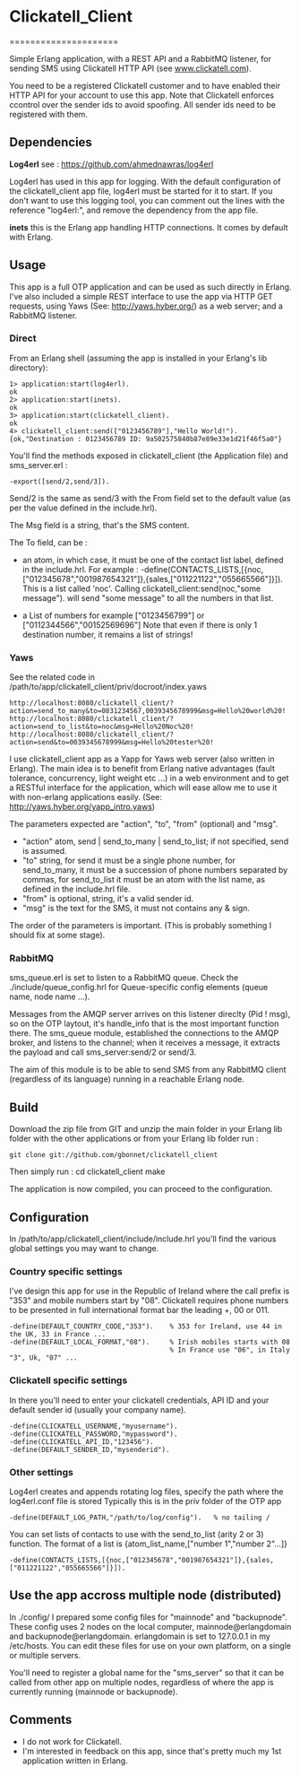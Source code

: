 # Clickatell_Client #
=====================

Simple Erlang application, with a REST API and a RabbitMQ listener, for sending SMS using Clickatell HTTP API (see www.clickatell.com).

You need to be a registered Clickatell customer and to have enabled their HTTP API for your account to use this app. Note that Clickatell enforces ccontrol over the sender ids to avoid spoofing. All sender ids need to be registered with them.


## Dependencies ##

**Log4erl** see : https://github.com/ahmednawras/log4erl

Log4erl has used in this app for logging. With the default configuration of the clickatell_client app file, log4erl must be started for it to start. If you don't want to use this logging tool, you can comment out the lines with the reference "log4erl:", and remove the dependency from the app file.

**inets** this is the Erlang app handling HTTP connections. It comes by default with Erlang.


## Usage ##

This app is a full OTP application and can be used as such directly in Erlang. I've also included a simple REST interface to use the app via HTTP GET requests, using Yaws (See: http://yaws.hyber.org/) as a web server; and a RabbitMQ listener.

### Direct ###

From an Erlang shell (assuming the app is installed in your Erlang's lib directory):

    1> application:start(log4erl).
    ok
    2> application:start(inets).
    ok
    3> application:start(clickatell_client).
    ok
    4> clickatell_client:send(["0123456789"],"Hello World!").
    {ok,"Destination : 0123456789 ID: 9a502575840b87e89e33e1d21f46f5a0"}


You'll find the methods exposed in clickatell_client (the Application file) and sms_server.erl :

    -export([send/2,send/3]).

Send/2 is the same as send/3 with the From field set to the default value (as per the value defined in the include.hrl).

The Msg field is a string, that's the SMS content.

The To field, can be :

 - an atom, in which case, it must be one of the contact list label, defined in the include.hrl. For example :
    -define(CONTACTS_LISTS,[{noc,["012345678","001987654321"]},{sales,["011221122","055665566"]}]).
This is a list called 'noc'. Calling clickatell_client:send(noc,"some message"). will send "some message" to all the numbers in that list.

 - a List of numbers for example ["0123456799"] or ["0112344566","00152569696"]
Note that even if there is only 1 destination number, it remains a list of strings!


### Yaws ###

See the related code in /path/to/app/clickatell_client/priv/docroot/index.yaws

    http://localhost:8080/clickatell_client/?action=send_to_many&to=0831234567,0039345678999&msg=Hello%20world%20!
    http://localhost:8080/clickatell_client/?action=send_to_list&to=noc&msg=Hello%20Noc%20!
    http://localhost:8080/clickatell_client/?action=send&to=0039345678999&msg=Hello%20tester%20!

I use clickatell_client app as a Yapp for Yaws web server (also written in Erlang). The main idea is to benefit from Erlang native advantages (fault tolerance, concurrency, light weight etc ...) in a web environment and to get a RESTful interface for the application, which will ease allow me to use it with non-erlang applications easily. (See: http://yaws.hyber.org/yapp_intro.yaws)


The parameters expected are "action", "to", "from" (optional) and "msg".
- "action" atom, send | send_to_many | send_to_list; if not specified, send is assumed.
- "to" string, for send it must be a single phone number, for send_to_many, it must be a succession of phone numbers separated by commas, for send_to_list it must be an atom with the list name, as defined in the include.hrl file.
- "from" is optional, string, it's a valid sender id.
- "msg" is the text for the SMS, it must not contains any & sign.

The order of the parameters is important. (This is probably something I should fix at some stage).


### RabbitMQ ###

sms_queue.erl is set to listen to a RabbitMQ queue. Check the ./include/queue_config.hrl for Queue-specific config elements (queue name, node name ...).

Messages from the AMQP server arrives on this listener direclty (Pid ! msg), so on the OTP laytout, it's handle_info that is the most important function there. The sms_queue module, established the connections to the AMQP broker, and listens to the channel; when it receives a message, it extracts the payload and call sms_server:send/2 or send/3.

The aim of this module is to be able to send SMS from any RabbitMQ client (regardless of its language) running in a reachable Erlang node.


## Build ##

Download the zip file from GIT and unzip the main folder in your Erlang lib folder with the other applications or from your Erlang lib folder run :

    git clone git://github.com/gbonnet/clickatell_client

Then simply run :
    cd clickatell_client
    make

The application is now compiled, you can proceed to the configuration.


## Configuration ##

In /path/to/app/clickatell_client/include/include.hrl you'll find the various global settings you may want to change.

### Country specific settings ###

I've design this app for use in the Republic of Ireland where the call prefix is "353" and mobile numbers start by "08". Clickatell requires phone numbers to be presented in full international format bar the leading +, 00 or 011.

    -define(DEFAULT_COUNTRY_CODE,"353").    % 353 for Ireland, use 44 in the UK, 33 in France ...
    -define(DEFAULT_LOCAL_FORMAT,"08").     % Irish mobiles starts with 08
                                            % In France use "06", in Italy "3", Uk, "07" ...

### Clickatell specific settings ###

In there you'll need to enter your clickatell credentials, API ID and your default sender id (usually your company name).

    -define(CLICKATELL_USERNAME,"myusername").
    -define(CLICKATELL_PASSWORD,"mypassword").
    -define(CLICKATELL_API_ID,"123456").
    -define(DEFAULT_SENDER_ID,"mysenderid").


### Other settings ###

Log4erl creates and appends rotating log files, specify the path where the log4erl.conf file is stored
Typically this is in the priv folder of the OTP app

    -define(DEFAULT_LOG_PATH,"/path/to/log/config").   % no tailing /

You can set lists of contacts to use with the send_to_list (arity 2 or 3) function.
The format of a list is {atom_list_name,["number 1","number 2"...]}
    
    -define(CONTACTS_LISTS,[{noc,["012345678","001987654321"]},{sales,["011221122","055665566"]}]).


## Use the app accross multiple node (distributed) ##

In ./config/ I prepared some config files for "mainnode" and "backupnode". These config uses 2 nodes on the local computer, mainnode@erlangdomain and backupnode@erlangdomain. erlangdomain is set to 127.0.0.1 in my /etc/hosts. You can edit these files for use on your own platform, on a single or multiple servers.

You'll need to register a global name for the "sms_server" so that it can be called from other app on multiple nodes, regardless of where the app is currently running (mainnode or backupnode).


## Comments ##
 - I do not work for Clickatell.
 - I'm interested in feedback on this app, since that's pretty much my 1st application written in Erlang.


